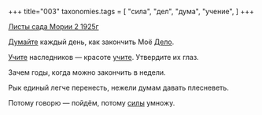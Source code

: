 +++
title="003"
taxonomies.tags = [
 "сила",
 "дел",
 "дума",
 "учение",
]
+++

[Листы сада Мории 2 1925г](/agni/1925)

[Думайте](/tags/дума) каждый день, как закончить Моё [Дело](/tags/дел).   

[Учите](/tags/учение) наследников — красоте [учите](/tags/учение). Утвердите их глаз.   

Зачем годы, когда можно закончить в недели.   

Рык единый легче перенесть, нежели думам давать плесневеть.   

Потому говорю — пойдём, потому [силы](/tags/сила) умножу.   

